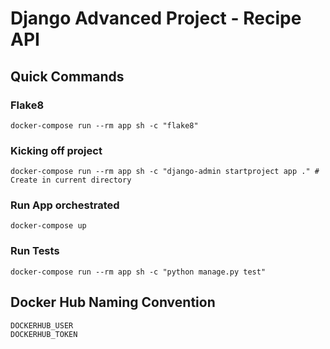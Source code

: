 # Django Advanced Project - Recipe API 

## Quick Commands
### Flake8
```shell
docker-compose run --rm app sh -c "flake8"
```

### Kicking off project
```shell
docker-compose run --rm app sh -c "django-admin startproject app ." # Create in current directory
```

### Run App orchestrated
```shell
docker-compose up
```

### Run Tests
```shell
docker-compose run --rm app sh -c "python manage.py test"
```

## Docker Hub Naming Convention
```shell
DOCKERHUB_USER
DOCKERHUB_TOKEN
```




